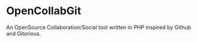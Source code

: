 OpenCollabGit
=============

An OpenSource Collaboration/Social tool written in PHP inspired by Github and Gitorious.
